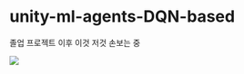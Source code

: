 # unity-ml-agents-DQN-based
졸업 프로젝트 이후 이것 저것 손보는 중

<img src="https://github.com/sh02092/unity-ml-agents-DQN-based/blob/41476d889d24c7594dd1bbbcb450f8337b0a7fef/Image/220722-DRL.gif"/>